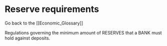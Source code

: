 # Reserve requirements

Go back to the [[Economic_Glossary]]


Regulations governing the minimum amount of RESERVES that a BANK must hold against deposits.

